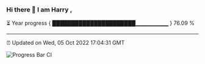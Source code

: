 ### Hi there 👋 I am Harry , 

⏳ Year progress { ██████████████████████▁▁▁▁▁▁▁▁ } 76.09 %

---

⏰ Updated on Wed, 05 Oct 2022 17:04:31 GMT

![Progress Bar CI](https://github.com/duykhang68/duykhang68/workflows/Progress%20Bar%20CI/badge.svg)
